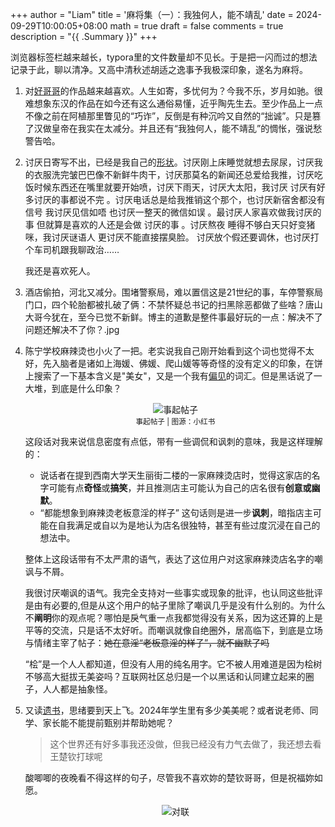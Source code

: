 +++
author = "Liam"
title = '麻将集（一）：我独何人，能不靖乱'
date = 2024-09-29T10:00:05+08:00
math = true 
draft = false
comments = true
description = "{{ .Summary }}"
+++

浏览器标签栏越来越长，typora里的文件数量却不见长。于是把一闪而过的想法记录于此，聊以清净。又高中清秋述胡适之逸事予我极深印象，遂名为麻将。

1. 对[好哥哥](https://www.gushiwen.cn/search.aspx?value=曹丕&valuej=曹)的作品越来越喜欢。人生如寄，多忧何为？今我不乐，岁月如驰。很难想象东汉的作品在如今还有这么通俗易懂，近乎陶先生去。至少作品上一点不像之前在阿植那里瞥见的“巧诈”，反倒是有种沉吟又自然的“拙诚”。只是篡了汉做皇帝在我实在太减分。并且还有“我独何人，能不靖乱”的惆怅，强说愁警告哈。

2. 讨厌日寄写不出，已经是我自己的[形状](https://liam-zhong.github.io/post/stickers/)。讨厌刚上床睡觉就想去尿尿，讨厌我的衣服洗完皱巴巴像不新鲜牛肉干，讨厌那莫名的新闻还总爱给我推，讨厌吃饭时候东西还在嘴里就要开始喷，讨厌下雨天，讨厌大太阳，我讨厌 讨厌有好多讨厌的事都说不完 。讨厌电话总是给我推销这个那个，也讨厌新宿舍都没有信号 我讨厌见信如唔 也讨厌一整天的微信如误 。最讨厌人家喜欢做我讨厌的事 但就算是喜欢的人还是会做 讨厌的事 。讨厌熬夜 睡得不够白天只好变猪咪，我讨厌谜语人 更讨厌不能直接摆臭脸。 讨厌放个假还要调休，也讨厌打个车司机跟我聊政治……	

   我还是喜欢死人。

3. 酒店偷拍，河北又减分。围堵警察局，难以置信这是21世纪的事，车停警察局门口，四个轮胎都被扎破了俩：不禁怀疑总书记的扫黑除恶都做了些啥？唐山大哥今犹在，至今已觉不新鲜。博主的道歉是整件事最好玩的一点：解决不了问题还解决不了你？.jpg

4. 陈宁学校麻辣烫也小火了一把。老实说我自己刚开始看到这个词也觉得不太好，先入脑者是诸如上海媛、佛媛、爬山媛等等奇怪的没有定义的印象，在饼上搜索了一下基本含义是"美女"，又是一个我有[偏见](https://liam-zhong.github.io/post/about-titles/)的词汇。但是黑话说了一大堆，到底是什么印象？

   <div style="display: flex; justify-content: center; flex-direction: column; align-items: center;">
     <img src="/images/校媛.png" alt="事起帖子" class="img-apple">
     <small style="text-align: center;">事起帖子 | 图源：小红书</small>
   </div>

   这段话对我来说信息密度有点低，带有一些调侃和讽刺的意味，我是这样理解的：

   - 说话者在提到西南大学天生丽街二楼的一家麻辣烫店时，觉得这家店的名字可能有点**奇怪**或**搞笑**，并且推测店主可能认为自己的店名很有**创意或幽默**。
   - “都能想象到麻辣烫老板意淫的样子” 这句话则是进一步**讽刺**，暗指店主可能在自我满足或自以为是地认为店名很独特，甚至有些过度沉浸在自己的想法中。

   整体上这段话带有不太严肃的语气，表达了这位用户对这家麻辣烫店名字的嘲讽与不屑。

   我很讨厌嘲讽的语气。我完全支持对一些事实或现象的批评，也认同这些批评是由有必要的,但是从这个用户的帖子里除了嘲讽几乎是没有什么别的。为什么不**阐明**你的观点呢？哪怕是戾气重一点我都觉得没有关系，因为这还算的上是平等的交流，只是话不太好听。而嘲讽就像自绝圈外，居高临下，到底是立场与情绪主宰了帖子：~~她在意淫“老板意淫的样子”，就不幽默了吗~~

   “桧”是一个人人都知道，但没有人用的纯名用字。它不被人用难道是因为桧树不够高大挺拔无美姿吗？互联网社区总归是一个以黑话和认同建立起来的圈子，人人都是抽象怪。

5. 又读[遗书](https://www.zhangzs.com/510243.html)，思绪要到天上飞。2024年学生里有多少美美呢？或者说老师、同学、家长能不能提前甄别并帮助她呢？

   > 这个世界还有好多事我还没做，但我已经没有力气去做了，我还想去看王楚钦打球呢

   酸唧唧的夜晚看不得这样的句子，尽管我不喜欢妳的楚钦哥哥，但是祝福妳如愿。
      <div style="display: flex; justify-content: center; flex-direction: column; align-items: center;">
     <img src="/images/对联.jpg" alt="对联" class="img-apple">
     <small style="text-align: center;"></small>
   </div>
   
   

